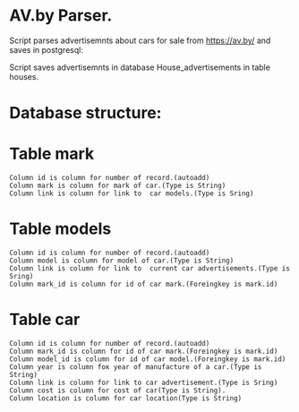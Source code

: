 # AV.by Parser.


Script parses advertisemnts about cars for sale from https://av.by/ and saves in postgresql:
 
 
Script saves advertisemnts in database House_advertisements in table houses.


# Database structure:

# Table mark
	Column id is column for number of record.(autoadd)
	Column mark is column for mark of car.(Type is String)
	Column link is column for link to  car models.(Type is Sring)
 
# Table models
	Column id is column for number of record.(autoadd)
	Column model is column for model of car.(Type is String)
	Column link is column for link to  current car advertisements.(Type is Sring)
	Column mark_id is column for id of car mark.(Foreingkey is mark.id)
 
# Table car
	Column id is column for number of record.(autoadd)
	Column mark_id is column for id of car mark.(Foreingkey is mark.id)
	Column model_id is column for id of car model.(Foreingkey is mark.id)
	Column year is column foк year of manufacture of a car.(Type is String)
	Column link is column for link to car advertisement.(Type is Sring)
	Column cost is column for cost of car(Type is String).
	Column location is column for car location(Type is String)
 
	



